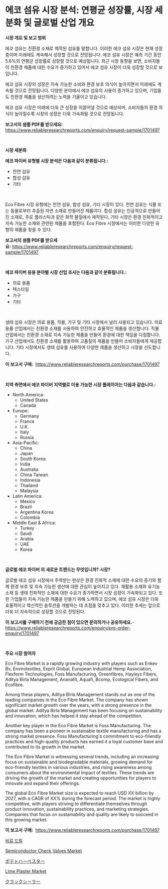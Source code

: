 <p><h1>에코 섬유 시장 분석: 연평균 성장률, 시장 세분화 및 글로벌 산업 개요</h1></p><p><strong>시장 개요 및 보고 범위</strong></p>
<p><p>에코 섬유는 친환경 소재로 제작된 섬유를 말합니다. 이러한 에코 섬유 시장은 현재 성장 중이며 미래에도 계속해서 성장할 것으로 전망됩니다. 에코 섬유 시장은 예측 기간 동안 5.6%의 연평균 성장률로 성장할 것으로 예상됩니다. 최근 시장 동향을 보면, 소비자들이 친환경 제품에 대한 수요가 증가하고 있어서 에코 섬유 시장이 더욱 성장할 것으로 보입니다.</p><p>에코 섬유 시장의 성장은 지속 가능한 소비와 환경 보호 의식이 높아지면서 미래에도 계속될 것으로 전망됩니다. 다양한 분야에서 에코 섬유의 사용이 증가하고 있으며, 기업들도 친환경 제품을 생산하려는 노력을 기울이고 있습니다.</p><p>에코 섬유 시장은 미래에 더욱 큰 성장을 이끌어낼 것으로 예상되며, 소비자들의 환경 의식이 높아질수록 시장의 성장은 더욱 가속화될 것으로 전망됩니다.</p></p>
<p><strong>보고서의 샘플 PDF를 받으세요:</strong> <a href="https://www.reliableresearchreports.com/enquiry/request-sample/1701497">https://www.reliableresearchreports.com/enquiry/request-sample/1701497</a></p>
<p>&nbsp;</p>
<p><strong>시장 세분화</strong></p>
<p><strong>에코 파이버 유형별 시장 분석은 다음과 같이 분류됩니다.:</strong></p>
<p><ul><li>천연 섬유</li><li>합성 섬유</li><li>기타</li></ul></p>
<p>&nbsp;</p>
<p><p>Eco Fibre 시장 유형에는 천연 섬유, 합성 섬유, 기타 시장이 있다. 천연 섬유는 식물 또는 동물로부터 추출된 자연 소재로 만들어진 제품이다. 합성 섬유는 인공적으로 만들어진 소재로, 주로 플라스틱과 같은 화학 물질에서 제작된다. 기타 시장은 환경 친화적이고 지속 가능한 소재와 관련된 제품을 포함한다. Eco Fibre 시장에서는 이러한 다양한 유형의 제품을 찾을 수 있다.</p></p>
<p><strong>보고서의 샘플 PDF를 받으세요:</strong>&nbsp;<a href="https://www.reliableresearchreports.com/enquiry/request-sample/1701497">https://www.reliableresearchreports.com/enquiry/request-sample/1701497</a></p>
<p>&nbsp;</p>
<p><strong> 에코 파이버 응용 분야별 시장 산업 조사는 다음과 같이 분류됩니다.:</strong></p>
<p><ul><li>의료 용품</li><li>텍스타일</li><li>가구</li><li>기타</li></ul></p>
<p>&nbsp;</p>
<p><p>생태 섬유 시장은 의료 용품, 직물, 가구 및 기타 시장에서 널리 사용되고 있습니다. 의료 용품 산업에서는 친환경 소재를 사용하여 안전하고 효율적인 제품을 생산합니다. 직물 산업에서는 친환경 소재로 지속 가능한 제품을 만들어 환경에 대한 책임을 다짐합니다. 가구 산업에서도 친환경 소재를 활용하여 고품질의 제품을 만들어 소비자들에게 제공합니다. 기타 시장에서도 생태 섬유를 사용하여 다양한 제품을 생산하고 시장을 선도합니다.</p></p>
<p><strong>이 보고서 구매:</strong>&nbsp; <a href="https://www.reliableresearchreports.com/purchase/1701497">https://www.reliableresearchreports.com/purchase/1701497</a></p>
<p>&nbsp;</p>
<p><strong>지역 측면에서 에코 파이버 지역별로 이용 가능한 시장 플레이어는 다음과 같습니다.:</strong></p>
<p><ul>
    <li>
        North America:
        <ul>
            <li>United States</li>
            <li>Canada</li>
        </ul>
    </li>
    <li>
        Europe:
        <ul>
            <li>Germany</li>
            <li>France</li>
            <li>U.K.</li>
            <li>Italy</li>
            <li>Russia</li>
        </ul>
    </li>
    <li>
        Asia-Pacific:
        <ul>
            <li>China</li>
            <li>Japan</li>
            <li>South Korea</li>
            <li>India</li>
            <li>Australia</li>
            <li>China Taiwan</li>
            <li>Indonesia</li>
            <li>Thailand</li>
            <li>Malaysia</li>
        </ul>
    </li>
    <li>
        Latin America:
        <ul>
            <li>Mexico</li>
            <li>Brazil</li>
            <li>Argentina Korea</li>
            <li>Colombia</li>
        </ul>
    </li>
    <li>
        Middle East & Africa:
        <ul>
            <li>Turkey</li>
            <li>Saudi</li>
            <li>Arabia</li>
            <li>UAE</li>
            <li>Korea</li>
        </ul>
    </li>
    </ul></p>
<p>&nbsp;</p>
<p><strong>글로벌 에코 파이버 의 새로운 트렌드는 무엇입니까? 시장?</strong></p>
<p><p>글로벌 에코 섬유 시장에서 주목받는 현상은 환경 친화적 소재에 대한 수요의 증가와 함께 환경 보호 및 지속 가능한 생산에 대한 관심이 높아지고 있다. 재활용 소재와 유기농 소재 등 생태 친화적인 소재에 대한 수요가 증가하면서 시장 성장이 가속화되고 있다. 또한 기업들이 지속 가능한 제품을 만들기 위해 노력하고 있으며, 에코 섬유 시장은 더욱 효율적이고 혁신적인 솔루션을 개발하는 데 초점을 맞추고 있다. 이러한 추세는 앞으로 더욱 더 지속적으로 성장할 것으로 전망된다.</p></p>
<p><strong>이 보고서를 구매하기 전에 궁금한 점이 있으면 문의하거나 공유하세요.</strong>- <a href="https://www.reliableresearchreports.com/enquiry/pre-order-enquiry/1701497">https://www.reliableresearchreports.com/enquiry/pre-order-enquiry/1701497</a></p>
<p>&nbsp;</p>
<p><strong>주요 시장 참여자</strong></p>
<p><p>Eco Fibre Market is a rapidly growing industry with players such as Enkev Bv, Envirotextiles, Esprit Global, European Industrial Hemp Association, Flexform Technologies, Foss Manufacturing, Greenfibres, Hayleys Fibers, Aditya Birla Management, Ananafit, Aquafi, Bcomp, Ecological Fibers, and Ecofibre. </p><p>Among these players, Aditya Birla Management stands out as one of the leading companies in the Eco Fibre Market. The company has shown significant market growth over the years, with a strong presence in the global market. Aditya Birla Management has been focusing on sustainability and innovation, which has helped it stay ahead of the competition. </p><p>Another key player in the Eco Fibre Market is Foss Manufacturing. The company has been a pioneer in sustainable textile manufacturing and has a strong market presence. Foss Manufacturing's commitment to eco-friendly practices and high-quality products has earned it a loyal customer base and contributed to its growth in the market.</p><p>The Eco Fibre Market is witnessing several trends, including an increasing focus on sustainable and biodegradable materials, growing demand for eco-friendly textiles in various industries, and rising awareness among consumers about the environmental impact of textiles. These trends are driving the growth of the market and creating opportunities for players to innovate and expand their offerings.</p><p>The global Eco Fibre Market size is expected to reach USD XX billion by 2027, with a CAGR of XX% during the forecast period. The market is highly competitive, with players striving to differentiate themselves through product innovation, sustainability practices, and marketing strategies. Companies that focus on sustainability and quality are likely to succeed in this growing market.</p></p>
<p><strong>이 보고서 구매:</strong>&nbsp;&nbsp;<a href="https://www.reliableresearchreports.com/purchase/1701497">https://www.reliableresearchreports.com/purchase/1701497</a></p>
<p><p><a href="https://github.com/vskv4779xr1/Market-Research-Report-List-1/blob/main/9549272192197.md">비료 드릴</a></p><p><a href="https://issuu.com/reportprime-2/docs/semiconductor-check-valves-market-size-2030.pptx">Semiconductor Check Valves Market</a></p><p><a href="https://github.com/mcbeesbxa270/Market-Research-Report-List-1/blob/main/6296702192382.md">ポテトハーベスター</a></p><p><a href="https://github.com/mahnoor2003/Market-Research-Report-List-3/blob/main/lime-plaster-market.md">Lime Plaster Market</a></p><p><a href="https://medium.com/@harmonybogan1944/%E3%82%AF%E3%83%A9%E3%83%83%E3%82%AF%E3%82%B7%E3%83%BC%E3%83%A9%E3%83%BC%E3%81%AE%E5%B8%82%E5%A0%B4%E5%B1%95%E6%9C%9B-%E7%94%A3%E6%A5%AD%E6%A6%82%E8%A6%81%E3%81%A8%E4%BA%88%E6%B8%AC-2024%E5%B9%B4%E3%81%8B%E3%82%892031%E5%B9%B4%E3%81%BE%E3%81%A7-025a08b0ac23">クラックシーラー</a></p></p>
